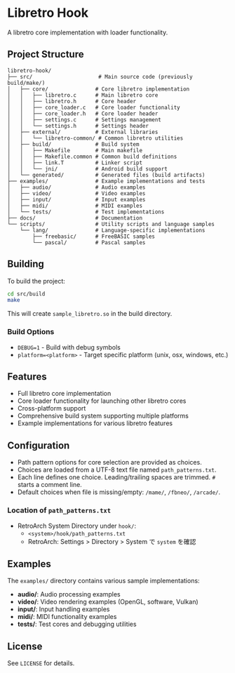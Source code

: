 # Libretro Hook

A libretro core implementation with loader functionality.

## Project Structure

```
libretro-hook/
├── src/                     # Main source code (previously build/make/)
│   ├── core/               # Core libretro implementation
│   │   ├── libretro.c      # Main libretro core
│   │   ├── libretro.h      # Core header
│   │   ├── core_loader.c   # Core loader functionality
│   │   ├── core_loader.h   # Core loader header
│   │   ├── settings.c      # Settings management
│   │   └── settings.h      # Settings header
│   ├── external/           # External libraries
│   │   └── libretro-common/ # Common libretro utilities
│   ├── build/              # Build system
│   │   ├── Makefile        # Main makefile
│   │   ├── Makefile.common # Common build definitions
│   │   ├── link.T          # Linker script
│   │   └── jni/            # Android build support
│   └── generated/          # Generated files (build artifacts)
├── examples/               # Example implementations and tests
│   ├── audio/              # Audio examples
│   ├── video/              # Video examples
│   ├── input/              # Input examples
│   ├── midi/               # MIDI examples
│   └── tests/              # Test implementations
├── docs/                   # Documentation
└── scripts/                # Utility scripts and language samples
    └── lang/               # Language-specific implementations
        ├── freebasic/      # FreeBASIC samples
        └── pascal/         # Pascal samples
```

## Building

To build the project:

```bash
cd src/build
make
```

This will create `sample_libretro.so` in the build directory.

### Build Options

- `DEBUG=1` - Build with debug symbols
- `platform=<platform>` - Target specific platform (unix, osx, windows, etc.)

## Features

- Full libretro core implementation
- Core loader functionality for launching other libretro cores
- Cross-platform support
- Comprehensive build system supporting multiple platforms
- Example implementations for various libretro features

## Configuration

- Path pattern options for core selection are provided as choices.
- Choices are loaded from a UTF-8 text file named `path_patterns.txt`.
- Each line defines one choice. Leading/trailing spaces are trimmed. `#` starts a comment line.
- Default choices when file is missing/empty: `/mame/`, `/fbneo/`, `/arcade/`.

### Location of `path_patterns.txt`

- RetroArch System Directory under `hook/`:
    - `<system>/hook/path_patterns.txt`
    - RetroArch: Settings > Directory > System で `system` を確認

## Examples

The `examples/` directory contains various sample implementations:

- **audio/**: Audio processing examples
- **video/**: Video rendering examples (OpenGL, software, Vulkan)
- **input/**: Input handling examples
- **midi/**: MIDI functionality examples
- **tests/**: Test cores and debugging utilities

## License

See `LICENSE` for details.